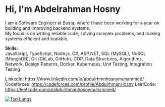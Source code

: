 # Hi, I'm Abdelrahman Hosny  

I am a Software Engineer at Bosta, where I have been working for a year on building and improving backend systems.  
My focus is on writing reliable code, solving complex problems, and making systems efficient and scalable.  

**Skills:**  
JavaScript, TypeScript, Node.js, C#, ASP.NET, SQL (MySQL), NoSQL (MongoDB), Git (GitLab, GitHub), OOP, Data Structures, Algorithms, Network, Design Patterns, Docker, Kubernetes, Unit Testing, Integration Testing

LinkedIn: https://www.linkedin.com/in/abdulrhmnhosnymuhammed/
Codeforces: https://codeforces.com/profile/AbdulrhmanHosny
LeetCode: https://leetcode.com/u/abdulrhmanhosnymuhammed/

[![Top Langs](https://github-readme-stats.vercel.app/api/top-langs/?username=AbdulrhmanHosnyy)](https://github.com/anuraghazra/github-readme-stats)




